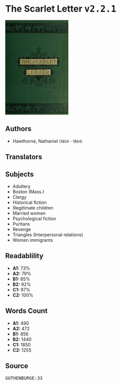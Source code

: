 # The Scarlet Letter <kbd>v2.2.1</kbd>

![](./cover.medium.jpg "")

## Authors


 - Hawthorne, Nathaniel <small>(1804 - 1864)</small>

## Translators



## Subjects


 - Adultery
 - Boston (Mass.)
 - Clergy
 - Historical fiction
 - Illegitimate children
 - Married women
 - Psychological fiction
 - Puritans
 - Revenge
 - Triangles (Interpersonal relations)
 - Women immigrants

## Readablility


 - **A1:** 73%
 - **A2:** 79%
 - **B1:** 85%
 - **B2:** 92%
 - **C1:** 97%
 - **C2:** 100%

## Words Count


 - **A1:** 490
 - **A2:** 472
 - **B1:** 856
 - **B2:** 1440
 - **C1:** 1850
 - **C2:** 1255

## Source


<kbd>GUTHENBURGE:33</kbd>
